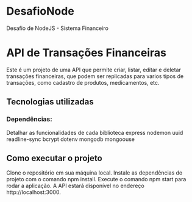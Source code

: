 # DesafioNode
 Desafio de NodeJS - Sistema Financeiro


# API de Transações Financeiras
Este é um projeto de uma API que permite criar, listar, editar e deletar transações financeiras, que podem ser replicadas para varios tipos de transações, como cadastro de produtos, medicamentos, etc.

## Tecnologias utilizadas
### Dependências: 
Detalhar as funcionalidades de cada biblioteca
    express
    nodemon
    uuid
    readline-sync
    bcrypt
    dotenv
    mongodb
    mongoouse

## Como executar o projeto
Clone o repositório em sua máquina local.
Instale as dependências do projeto com o comando npm install.
Execute o comando npm start para rodar a aplicação.
A API estará disponível no endereço http://localhost:3000.



